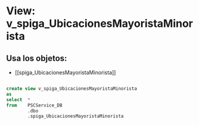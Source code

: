 # View: v_spiga_UbicacionesMayoristaMinorista

## Usa los objetos:
- [[spiga_UbicacionesMayoristaMinorista]]

```sql

create view v_spiga_UbicacionesMayoristaMinorista
as
select	*
from	PSCService_DB
		.dbo
		.spiga_UbicacionesMayoristaMinorista

```

